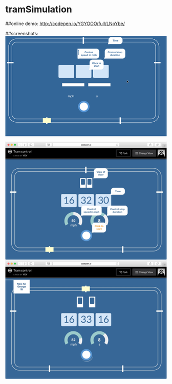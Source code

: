 # tramSimulation

##online demo:
http://codepen.io/YGYOOO/full/LNpYbe/

##screenshots:
<img src="https://raw.githubusercontent.com/YGYOOO/tramSimulation/master/screenshots/1.gif" width="700">

<img src="https://raw.githubusercontent.com/YGYOOO/tramSimulation/master/screenshots/1.png" width="700">

<img src="https://raw.githubusercontent.com/YGYOOO/tramSimulation/master/screenshots/2.png" width="700">
